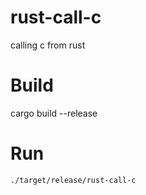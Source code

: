 # rust-call-c
calling c from rust

# Build
cargo build --release

# Run
```console
./target/release/rust-call-c
```

